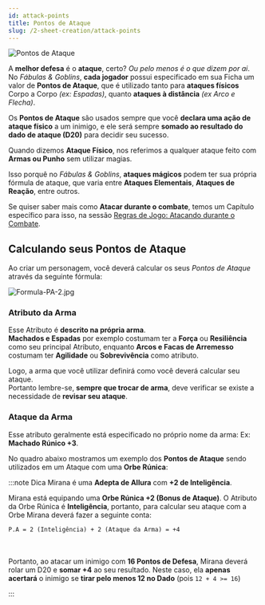 ```yaml
---
id: attack-points
title: Pontos de Ataque
slug: /2-sheet-creation/attack-points
---
```


![Pontos de Ataque](https://fabulas-e-goblins-book.s3-us-west-2.amazonaws.com/criando-seu-personagem/pontos-de-ataque-01.png)

A **melhor defesa** é o **ataque**, certo? *Ou pelo menos é o que dizem por ai*.<br/>
No *Fábulas & Goblins*, **cada jogador** possui especificado em sua Ficha um valor de **Pontos de Ataque**, que é utilizado tanto para **ataques físicos** Corpo a Corpo *(ex: Espadas)*, quanto **ataques à distância** *(ex Arco e Flecha)*.

Os **Pontos de Ataque** são usados sempre que você **declara uma ação de ataque físico** a um inimigo, e ele será sempre **somado ao resultado do dado de ataque (D20)** para decidir seu sucesso.

Quando dizemos **Ataque Físico**, nos referimos a qualquer ataque feito com **Armas ou Punho** sem utilizar magias.

Isso porquê no *Fábulas & Goblins*, **ataques mágicos** podem ter sua própria fórmula de ataque, que varia entre **Ataques Elementais**, **Ataques de Reação**, entre outros.

Se quiser saber mais como **Atacar durante o combate**, temos um Capítulo específico para isso, na sessão [Regras de Jogo: Atacando durante o Combate](/docs/7-game-rules/attacking-during-combat).

## Calculando seus Pontos de Ataque

Ao criar um personagem, você deverá calcular os seus *Pontos de Ataque* através da seguinte fórmula:

![Formula-PA-2.jpg](https://s3.us-west-2.amazonaws.com/fabulas-e-goblins-book/%5Cvscode%5Cad1905d1-e718-4caa-a828-dc77462ed928.jpg)

### Atributo da Arma

Esse Atributo é **descrito na própria arma**.<br/>
**Machados e Espadas** por exemplo costumam ter a **Força** ou **Resiliência** como seu principal Atributo, enquanto **Arcos e Facas de Arremesso** costumam ter **Agilidade** ou **Sobrevivência** como atributo.

Logo, a arma que você utilizar definirá como você deverá calcular seu ataque.<br/>
Portanto lembre-se, **sempre que trocar de arma**, deve verificar se existe a necessidade de **revisar seu ataque**.

### Ataque da Arma

Esse atributo geralmente está especificado no próprio nome da arma: Ex: **Machado Rúnico +3**.

No quadro abaixo mostramos um exemplo dos **Pontos de Ataque** sendo utilizados em um Ataque com uma **Orbe Rúnica**:

:::note Dica
Mirana é uma **Adepta de Allura** com **+2 de Inteligência**.<br/>

Mirana está equipando uma **Orbe Rúnica +2 (Bonus de Ataque)**. O Atributo da Orbe Rúnica é **Inteligência**, portanto, para calcular seu ataque com a Orbe Mirana deverá fazer a seguinte conta:

<code>P.A = 2 (Inteligência) + 2 (Ataque da Arma) = +4</code>

<br/><br/>Portanto, ao atacar um inimigo com <b>16 Pontos de Defesa</b>, Mirana deverá rolar um D20 e <b>somar +4</b> ao seu resultado. Neste caso, ela <b>apenas acertará</b> o inimigo se <b>tirar pelo menos 12 no Dado</b> (pois <code>12 + 4 >= 16</code>)

:::
